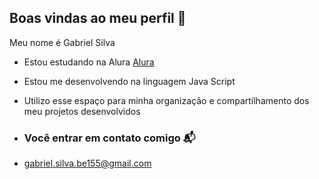 ## Boas vindas ao meu perfil 💙

Meu nome é Gabriel Silva 

- Estou estudando na Alura [Alura](https://www.alura.com.br)
- Estou me desenvolvendo na linguagem Java Script
- Utilizo esse espaço para minha organização e compartilhamento dos meu projetos desenvolvidos

- ### Você entrar em contato comigo  📬

- gabriel.silva.be155@gmail.com
